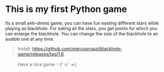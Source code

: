 # This is my first Python game

Its a small anti-stress game, you can have fun easting different stars while playing as blackhole.
For eating all the stars, you get points for which you can enlarge the blackhole.
You can change the size of the blackhole to an avaible one at any time.

> Install: https://github.com/marcoarnaut/blackhole-game/releases/tag/1.6

> Have a nice game ☜(ﾟヮﾟ☜)
